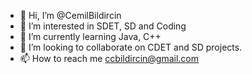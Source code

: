 - 👋 Hi, I’m @CemilBildircin
- 👀 I’m interested in SDET, SD and Coding
- 🌱 I’m currently learning Java, C++
- 💞️ I’m looking to collaborate on CDET and SD projects.
- 📫 How to reach me ccbildircin@gmail.com

<!---
CemilBildircin/CemilBildircin is a ✨ special ✨ repository because its `README.md` (this file) appears on your GitHub profile.
You can click the Preview link to take a look at your changes.
--->
